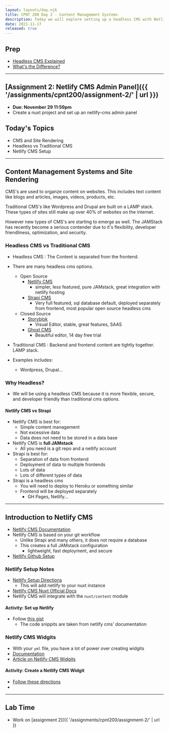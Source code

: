 ```yaml
---
layout: layouts/day.njk
title: CPNT 200 Day 2 - Content Management Systems
description: Today we will explore setting up a headless CMS with Netlify CMS. We will also go into more detail on the options available for setting up CMS websites and things that you will need to consider for your future clients.
date: 2021-11-17
released: true
---
```


## Prep

- [Headless CMS Explained](https://www.freecodecamp.org/news/what-is-headless-cms-explained/)
- [What's the Difference?](https://www.techmagic.co/blog/headless-vs-serverless-cms/)

--- 

## [Assignment 2: Netlify CMS Admin Panel]({{ '/assignments/cpnt200/assignment-2/' | url }})
- **Due: November 29 11:59pm**
- Create a nuxt project and set up an netlify-cms admin panel 

## Today's Topics
- CMS and Site Rendering
- Headless vs Traditional CMS
- Netlify CMS Setup
---

##  Content Management Systems and Site Rendering
CMS's are used to organze content on websites. This includes text content like blogs and articles, images, videos, products, etc.

Traditional CMS's like Wordpress and Drupal are built on a LAMP stack. These types of sites still make up over 40% of websites on the internet. 

However new types of CMS's are starting to emerge as well. The JAMStack has recently become a serious contender due to it's flexibility, developer friendliness, optimization, and security.

### Headless CMS vs Traditional CMS


- Headless CMS
  : The Content is separated from the frontend.

- There are many headless cms options.
  - Open Source
    - [Netlify CMS](https://www.netlifycms.org/)
      - simpler, less featured, pure JAMstack, great integration with netlify hosting
    - [Strapi CMS](https://strapi.io)
      - Very full featured, sql database default, deployed separately from frontend, most popular open source headless cms
  - Closed Source
    - [Storyblok](https://storyblok.com)
      - Visual Editor, stable, great features, SAAS
    - [Ghost CMS](https://ghost.org/)
      - Beautiful editor, 14 day free trial

- Traditional CMS
  : Backend and frontend content are tightly together. LAMP stack.

- Examples includes:
  - Wordpress, Drupal...

### Why Headless?
- We will be using a headless CMS because it is more flexible, secure, and developer friendly than traditional cms options.

#### Netlify CMS vs Strapi
- Netlify CMS is best for:  
  - Simple content management
  - Not excessive data
  - Data does not need to be stored in a data base
- Netlify CMS is **full JAMstack**
  - All you need is a git repo and a netlify account
- Strapi is best for:
  - Separation of data from frontend
  - Deployment of data to multiple frontends
  - Lots of data
  - Lots of different types of data
- Strapi is a headless cms
  - You will need to deploy to Heroku or something similar
  - Frontend will be deployed separately
    - GH Pages, Netlify...

---

## Introduction to Netlify CMS
- [Netlify CMS Documentation](https://www.netlifycms.org/)
- Netlify CMS is based on your git workflow
  - Unlike Strapi and many others, it does not require a database
  - This creates a full JAMstack configuration
    - lightweight, fast deployment, and secure
- [Netlify Github Setup](https://www.netlifycms.org/docs/github-backend/)

### Netlify Setup Notes
- [Netlify Setup Directions](https://gist.github.com/lilyx13/94398c49afce55e49032251687227cfc)
  - This will add netlify to your nuxt instance
- [Netlify CMS Nuxt Official Docs](https://www.netlifycms.org/docs/nuxt/)
- Netlify CMS will integrate with the `nuxt/content` module

#### Activity: Set up Netlify
- Follow [this gist](https://gist.github.com/lilyx13/94398c49afce55e49032251687227cfc) 
  - The code snippits are taken from netlify cms' documentation


### Netlify CMS Widgits
- With your `yml` file, you have a lot of power over creating widgits
- [Documentation](https://www.netlifycms.org/docs/configuration-options/)   
- [Article on Netlify CMS Widgits](https://www.netlify.com/blog/2017/06/20/extending-netlify-cms-part-one-custom-widgets/)

#### Activity: Create a Netlify CMS Widgit
- [Follow these directions](https://gist.github.com/lilyx13/f16358b2eeffb684b89991dd877fe3ef)
- 
---

## Lab Time
- Work on [assignment 2]({{ '/assignments/cpnt200/assignment-2/' | url })
